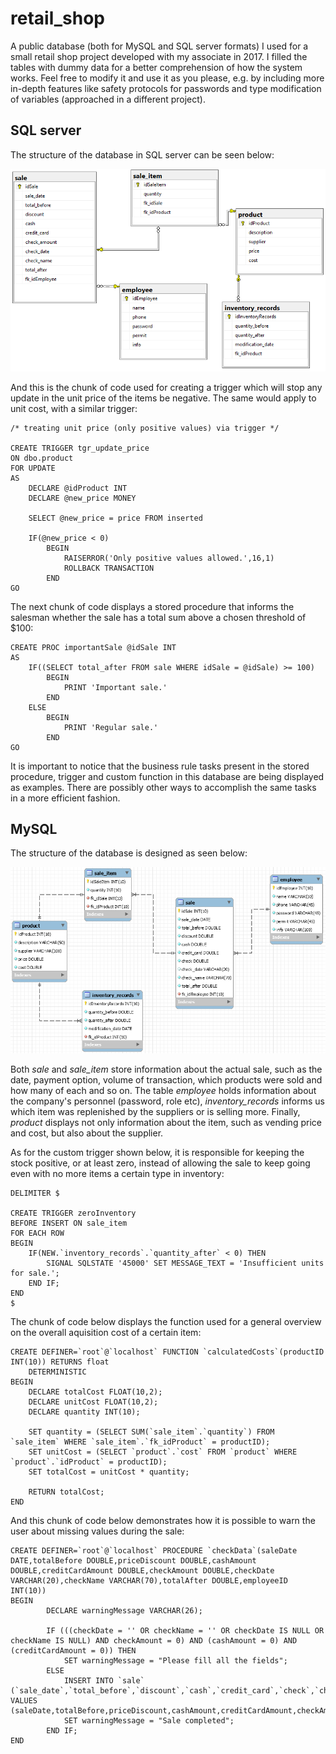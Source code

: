 # retail_shop
A public database (both for MySQL and SQL server formats) I used for a small retail shop project developed with my associate in 2017. I filled the tables with dummy data for a better comprehension of how the system works. Feel free to modify it and use it as you please, e.g. by including more in-depth features like safety protocols for passwords and type modification of variables (approached in a different project).

## SQL server

The structure of the database in SQL server can be seen below:

![sqlserver](https://raw.githubusercontent.com/dallasferraz/retail_shop/master/sqlserverdb.png)

And this is the chunk of code used for creating a trigger which will stop any update in the unit price of the items be negative. The same would apply to unit cost, with a similar trigger:

```tsql
/* treating unit price (only positive values) via trigger */

CREATE TRIGGER tgr_update_price
ON dbo.product
FOR UPDATE
AS 
	DECLARE @idProduct INT
	DECLARE @new_price MONEY

	SELECT @new_price = price FROM inserted

	IF(@new_price < 0)
		BEGIN
			RAISERROR('Only positive values allowed.',16,1)
			ROLLBACK TRANSACTION
		END
GO
```

The next chunk of code displays a stored procedure that informs the salesman whether the sale has a total sum above a chosen threshold of $100:

```tsql
CREATE PROC importantSale @idSale INT
AS
	IF((SELECT total_after FROM sale WHERE idSale = @idSale) >= 100)
		BEGIN
			PRINT 'Important sale.'
		END
	ELSE
		BEGIN
			PRINT 'Regular sale.'
		END
GO
```

It is important to notice that the business rule tasks present in the stored procedure, trigger and custom function in this database are being displayed as examples. There are possibly other ways to accomplish the same tasks in a more efficient fashion. 

## MySQL

The structure of the database is designed as seen below:

![retail shop panorama](https://raw.githubusercontent.com/dallasferraz/retail_shop/master/mysqlmodel.png)

Both *sale* and *sale_item* store information about the actual sale, such as the date, payment option, volume of transaction, which products were sold and how many of each and so on. The table *employee* holds information about the company's personnel (password, role etc), *inventory_records* informs us which item was replenished by the suppliers or is selling more. Finally, *product* displays not only information about the item, such as vending price and cost, but also about the supplier.

As for the custom trigger shown below, it is responsible for keeping the stock positive, or at least zero, instead of allowing the sale to keep going even with no more items a certain type in inventory:

```mysql
DELIMITER $

CREATE TRIGGER zeroInventory
BEFORE INSERT ON sale_item
FOR EACH ROW
BEGIN
	IF(NEW.`inventory_records`.`quantity_after` < 0) THEN
		SIGNAL SQLSTATE '45000' SET MESSAGE_TEXT = 'Insufficient units for sale.';
	END IF;
END
$
```

The chunk of code below displays the function used for a general overview on the overall aquisition cost of a certain item:

```mysql
CREATE DEFINER=`root`@`localhost` FUNCTION `calculatedCosts`(productID INT(10)) RETURNS float
    DETERMINISTIC
BEGIN
	DECLARE totalCost FLOAT(10,2);
    DECLARE unitCost FLOAT(10,2);
    DECLARE quantity INT(10);
    
    SET quantity = (SELECT SUM(`sale_item`.`quantity`) FROM `sale_item` WHERE `sale_item`.`fk_idProduct` = productID);
    SET unitCost = (SELECT `product`.`cost` FROM `product` WHERE `product`.`idProduct` = productID);
    SET totalCost = unitCost * quantity;
    
    RETURN totalCost;
END
```

And this chunk of code below demonstrates how it is possible to warn the user about missing values during the sale:

```mysql
CREATE DEFINER=`root`@`localhost` PROCEDURE `checkData`(saleDate DATE,totalBefore DOUBLE,priceDiscount DOUBLE,cashAmount DOUBLE,creditCardAmount DOUBLE,checkAmount DOUBLE,checkDate VARCHAR(20),checkName VARCHAR(70),totalAfter DOUBLE,employeeID INT(10))
BEGIN
        DECLARE warningMessage VARCHAR(26);
		
		IF (((checkDate = '' OR checkName = '' OR checkDate IS NULL OR checkName IS NULL) AND checkAmount = 0) AND (cashAmount = 0) AND (creditCardAmount = 0)) THEN
			SET warningMessage = "Please fill all the fields";
		ELSE
			INSERT INTO `sale` (`sale_date`,`total_before`,`discount`,`cash`,`credit_card`,`check`,`check_date`,`check_name`,`total_after`,`fk_idEmployee`) VALUES (saleDate,totalBefore,priceDiscount,cashAmount,creditCardAmount,checkAmount,checkDate,checkName,totalAfter,employeeID);
			SET warningMessage = "Sale completed";
		END IF;
END
```